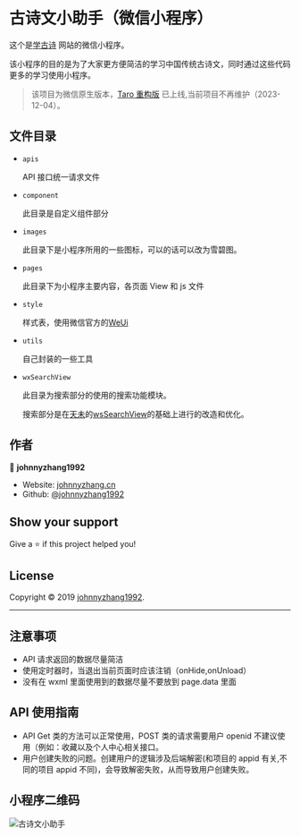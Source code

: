 # 古诗文小助手（微信小程序）

这个是[学古诗](https://xuegushi.com) 网站的微信小程序。

该小程序的目的是为了大家更方便简洁的学习中国传统古诗文，同时通过这些代码更多的学习使用小程序。

> 该项目为微信原生版本，[Taro 重构版](https://github.com/johnnyzhang1992/gushiTaro) 已上线,当前项目不再维护（2023-12-04）。

## 文件目录

- `apis`

  API 接口统一请求文件

- `component`

  此目录是自定义组件部分

- `images`

  此目录下是小程序所用的一些图标，可以的话可以改为雪碧图。

- `pages`

  此目录下为小程序主要内容，各页面 View 和 js 文件

- `style`

  样式表，使用微信官方的[WeUi](https://weui.io)

- `utils`

  自己封装的一些工具

- `wxSearchView`

  此目录为搜索部分的使用的搜索功能模块。

  搜索部分是在[天未](https://github.com/mindawei)的[wsSearchView](https://github.com/mindawei/wsSearchView)的基础上进行的改造和优化。

## 作者

👤 **johnnyzhang1992**

- Website: [johnnyzhang.cn](https://xuegushi.com)
- Github: [@johnnyzhang1992](https://github.com/johnnyzhang1992)

## Show your support

Give a ⭐️ if this project helped you!

## License

Copyright © 2019 [johnnyzhang1992](https://github.com/johnnyzhang1992).

---

## 注意事项

- API 请求返回的数据尽量简洁
- 使用定时器时，当退出当前页面时应该注销（onHide,onUnload）
- 没有在 wxml 里面使用到的数据尽量不要放到 page.data 里面

## API 使用指南

- API Get 类的方法可以正常使用，POST 类的请求需要用户 openid 不建议使用（例如：收藏以及个人中心相关接口。
- 用户创建失败的问题。创建用户的逻辑涉及后端解密(和项目的 appid 有关,不同的项目 appid 不同)，会导致解密失败，从而导致用户创建失败。

## 小程序二维码

![古诗文小助手](./images/xcx.jpg)
